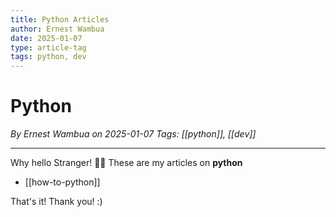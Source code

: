 ```yaml
---
title: Python Articles
author: Ernest Wambua
date: 2025-01-07
type: article-tag
tags: python, dev
---
```

# Python
_By Ernest Wambua on 2025-01-07_
_Tags: [[python]], [[dev]]_
___


Why hello Stranger! 👋😀
These are my articles on **python**

- [[how-to-python]]

That's it! Thank you! :)


